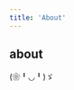 ```yaml
---
title: 'About'
---
```


<!--
This content will be displayed at the top of the index page.
You can leave this empty if you don’t want to show any content.
-->

## about


(❀╹◡╹)ゞ
